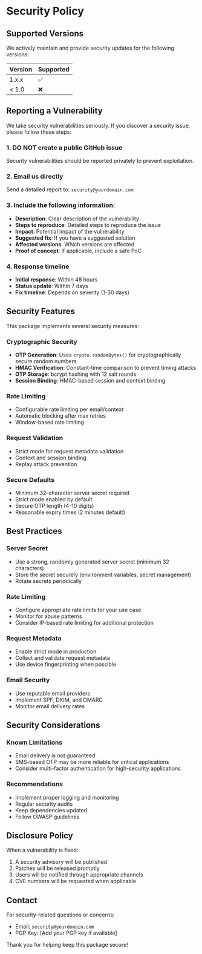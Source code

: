 # Security Policy

## Supported Versions

We actively maintain and provide security updates for the following versions:

| Version | Supported          |
| ------- | ------------------ |
| 1.x.x   | :white_check_mark: |
| < 1.0   | :x:                |

## Reporting a Vulnerability

We take security vulnerabilities seriously. If you discover a security issue, please follow these steps:

### 1. **DO NOT** create a public GitHub issue

Security vulnerabilities should be reported privately to prevent exploitation.

### 2. Email us directly

Send a detailed report to: `security@yourdomain.com`

### 3. Include the following information:

- **Description**: Clear description of the vulnerability
- **Steps to reproduce**: Detailed steps to reproduce the issue
- **Impact**: Potential impact of the vulnerability
- **Suggested fix**: If you have a suggested solution
- **Affected versions**: Which versions are affected
- **Proof of concept**: If applicable, include a safe PoC

### 4. Response timeline

- **Initial response**: Within 48 hours
- **Status update**: Within 7 days
- **Fix timeline**: Depends on severity (1-30 days)

## Security Features

This package implements several security measures:

### Cryptographic Security

- **OTP Generation**: Uses `crypto.randomBytes()` for cryptographically secure random numbers
- **HMAC Verification**: Constant-time comparison to prevent timing attacks
- **OTP Storage**: bcrypt hashing with 12 salt rounds
- **Session Binding**: HMAC-based session and context binding

### Rate Limiting

- Configurable rate limiting per email/context
- Automatic blocking after max retries
- Window-based rate limiting

### Request Validation

- Strict mode for request metadata validation
- Context and session binding
- Replay attack prevention

### Secure Defaults

- Minimum 32-character server secret required
- Strict mode enabled by default
- Secure OTP length (4-10 digits)
- Reasonable expiry times (2 minutes default)

## Best Practices

### Server Secret

- Use a strong, randomly generated server secret (minimum 32 characters)
- Store the secret securely (environment variables, secret management)
- Rotate secrets periodically

### Rate Limiting

- Configure appropriate rate limits for your use case
- Monitor for abuse patterns
- Consider IP-based rate limiting for additional protection

### Request Metadata

- Enable strict mode in production
- Collect and validate request metadata
- Use device fingerprinting when possible

### Email Security

- Use reputable email providers
- Implement SPF, DKIM, and DMARC
- Monitor email delivery rates

## Security Considerations

### Known Limitations

- Email delivery is not guaranteed
- SMS-based OTP may be more reliable for critical applications
- Consider multi-factor authentication for high-security applications

### Recommendations

- Implement proper logging and monitoring
- Regular security audits
- Keep dependencies updated
- Follow OWASP guidelines

## Disclosure Policy

When a vulnerability is fixed:

1. A security advisory will be published
2. Patches will be released promptly
3. Users will be notified through appropriate channels
4. CVE numbers will be requested when applicable

## Contact

For security-related questions or concerns:

- Email: `security@yourdomain.com`
- PGP Key: [Add your PGP key if available]

Thank you for helping keep this package secure!
